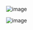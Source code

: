 

![image](https://github.com/Ashl703/group-96/assets/138503504/acbfc8da-92ec-4c34-9adc-7971c05fb31c)

![image](https://github.com/Ashl703/group-96/assets/138503504/a5c652cc-2d8f-4adc-bc6d-752a87937f9b)
